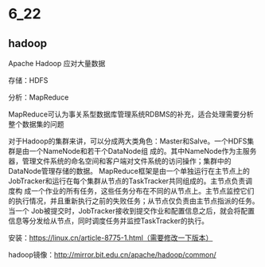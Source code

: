 # 6_22

## hadoop

Apache Hadoop 应对大量数据

存储：HDFS

分析：MapReduce

MapReduce可认为事关系型数据库管理系统RDBMS的补充，适合处理需要分析整个数据集的问题

对于Hadoop的集群来讲，可以分成两大类角色：Master和Salve。一个HDFS集群是由一个NameNode和若干个DataNode组 成的。其中NameNode作为主服务器，管理文件系统的命名空间和客户端对文件系统的访问操作；集群中的DataNode管理存储的数据。 MapReduce框架是由一个单独运行在主节点上的JobTracker和运行在每个集群从节点的TaskTracker共同组成的。主节点负责调度构 成一个作业的所有任务，这些任务分布在不同的从节点上。主节点监控它们的执行情况，并且重新执行之前的失败任务；从节点仅负责由主节点指派的任务。当一个 Job被提交时，JobTracker接收到提交作业和配置信息之后，就会将配置信息等分发给从节点，同时调度任务并监控TaskTracker的执行。

安装：https://linux.cn/article-8775-1.html（需要修改一下版本）

hadoop镜像：http://mirror.bit.edu.cn/apache/hadoop/common/



